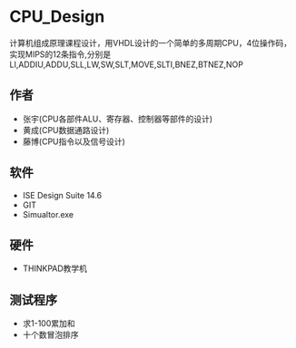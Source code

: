 # CPU_Design
计算机组成原理课程设计，用VHDL设计的一个简单的多周期CPU，4位操作码，实现MIPS的12条指令,分别是LI,ADDIU,ADDU,SLL,LW,SW,SLT,MOVE,SLTI,BNEZ,BTNEZ,NOP

## 作者
* 张宇(CPU各部件ALU、寄存器、控制器等部件的设计)
* 黄成(CPU数据通路设计)
* 藤博(CPU指令以及信号设计)

## 软件
* ISE Design Suite 14.6
* GIT
* Simualtor.exe

## 硬件
* THINKPAD教学机

## 测试程序
* 求1-100累加和
* 十个数冒泡排序
